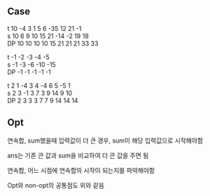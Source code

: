 ## Case

t 10 -4 3 1 5 6 -35 12 21 -1  
s 10 6 9 10 15 21 -14 -2 19 18  
DP 10 10 10 10 15 21 21 21 33 33

t -1 -2 -3 -4 -5  
s -1 -3 -6 -10 -15  
DP -1 -1 -1 -1 -1

t 2 1 -4 3 4 -4 6 5 -5 1  
s 2 3 -1 3 7 3 9 14 9 10  
DP 2 3 3 3 7 7 9 14 14 14

## Opt

연속합, sum했을때 입력값이 더 큰 경우, sum이 해당 입력값으로 시작해야함

ans는 기존 큰 값과 sum을 비교하여 더 큰 값을 주면 됨

연속합, 어느 시점에 연속합의 시작이 되는지를 파악해야함

Opt와 non-opt의 공통점도 위와 같음
